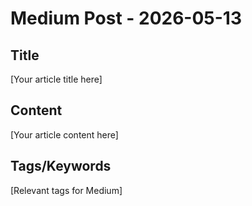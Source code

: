 # Medium Post - 2026-05-13

## Title
[Your article title here]

## Content
[Your article content here]

## Tags/Keywords
[Relevant tags for Medium]
